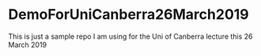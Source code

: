 # DemoForUniCanberra26March2019
This is just a sample repo I am using for the Uni of Canberra lecture this 26 March 2019
